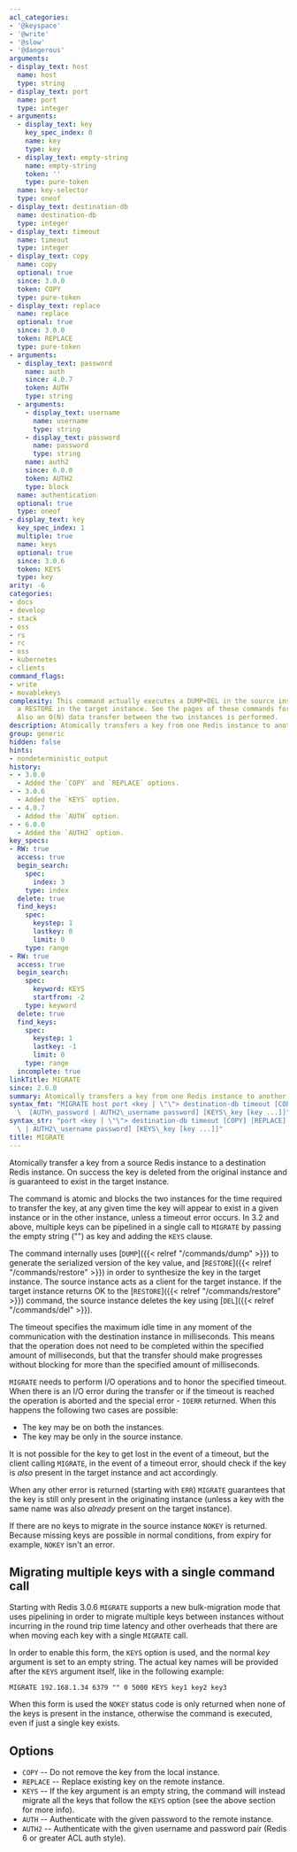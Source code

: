 ```yaml
---
acl_categories:
- '@keyspace'
- '@write'
- '@slow'
- '@dangerous'
arguments:
- display_text: host
  name: host
  type: string
- display_text: port
  name: port
  type: integer
- arguments:
  - display_text: key
    key_spec_index: 0
    name: key
    type: key
  - display_text: empty-string
    name: empty-string
    token: ''
    type: pure-token
  name: key-selector
  type: oneof
- display_text: destination-db
  name: destination-db
  type: integer
- display_text: timeout
  name: timeout
  type: integer
- display_text: copy
  name: copy
  optional: true
  since: 3.0.0
  token: COPY
  type: pure-token
- display_text: replace
  name: replace
  optional: true
  since: 3.0.0
  token: REPLACE
  type: pure-token
- arguments:
  - display_text: password
    name: auth
    since: 4.0.7
    token: AUTH
    type: string
  - arguments:
    - display_text: username
      name: username
      type: string
    - display_text: password
      name: password
      type: string
    name: auth2
    since: 6.0.0
    token: AUTH2
    type: block
  name: authentication
  optional: true
  type: oneof
- display_text: key
  key_spec_index: 1
  multiple: true
  name: keys
  optional: true
  since: 3.0.6
  token: KEYS
  type: key
arity: -6
categories:
- docs
- develop
- stack
- oss
- rs
- rc
- oss
- kubernetes
- clients
command_flags:
- write
- movablekeys
complexity: This command actually executes a DUMP+DEL in the source instance, and
  a RESTORE in the target instance. See the pages of these commands for time complexity.
  Also an O(N) data transfer between the two instances is performed.
description: Atomically transfers a key from one Redis instance to another.
group: generic
hidden: false
hints:
- nondeterministic_output
history:
- - 3.0.0
  - Added the `COPY` and `REPLACE` options.
- - 3.0.6
  - Added the `KEYS` option.
- - 4.0.7
  - Added the `AUTH` option.
- - 6.0.0
  - Added the `AUTH2` option.
key_specs:
- RW: true
  access: true
  begin_search:
    spec:
      index: 3
    type: index
  delete: true
  find_keys:
    spec:
      keystep: 1
      lastkey: 0
      limit: 0
    type: range
- RW: true
  access: true
  begin_search:
    spec:
      keyword: KEYS
      startfrom: -2
    type: keyword
  delete: true
  find_keys:
    spec:
      keystep: 1
      lastkey: -1
      limit: 0
    type: range
  incomplete: true
linkTitle: MIGRATE
since: 2.6.0
summary: Atomically transfers a key from one Redis instance to another.
syntax_fmt: "MIGRATE host port <key | \"\"> destination-db timeout [COPY] [REPLACE]\n\
  \  [AUTH\_password | AUTH2\_username password] [KEYS\_key [key ...]]"
syntax_str: "port <key | \"\"> destination-db timeout [COPY] [REPLACE] [AUTH\_password\
  \ | AUTH2\_username password] [KEYS\_key [key ...]]"
title: MIGRATE
---
```

Atomically transfer a key from a source Redis instance to a destination Redis
instance.
On success the key is deleted from the original instance and is guaranteed to
exist in the target instance.

The command is atomic and blocks the two instances for the time required to
transfer the key, at any given time the key will appear to exist in a given
instance or in the other instance, unless a timeout error occurs. In 3.2 and
above, multiple keys can be pipelined in a single call to `MIGRATE` by passing
the empty string ("") as key and adding the `KEYS` clause.

The command internally uses [`DUMP`]({{< relref "/commands/dump" >}}) to generate the serialized version of the key
value, and [`RESTORE`]({{< relref "/commands/restore" >}}) in order to synthesize the key in the target instance.
The source instance acts as a client for the target instance.
If the target instance returns OK to the [`RESTORE`]({{< relref "/commands/restore" >}}) command, the source instance
deletes the key using [`DEL`]({{< relref "/commands/del" >}}).

The timeout specifies the maximum idle time in any moment of the communication
with the destination instance in milliseconds.
This means that the operation does not need to be completed within the specified
amount of milliseconds, but that the transfer should make progresses without
blocking for more than the specified amount of milliseconds.

`MIGRATE` needs to perform I/O operations and to honor the specified timeout.
When there is an I/O error during the transfer or if the timeout is reached the
operation is aborted and the special error - `IOERR` returned.
When this happens the following two cases are possible:

* The key may be on both the instances.
* The key may be only in the source instance.

It is not possible for the key to get lost in the event of a timeout, but the
client calling `MIGRATE`, in the event of a timeout error, should check if the
key is _also_ present in the target instance and act accordingly.

When any other error is returned (starting with `ERR`) `MIGRATE` guarantees that
the key is still only present in the originating instance (unless a key with the
same name was also _already_ present on the target instance).

If there are no keys to migrate in the source instance `NOKEY` is returned.
Because missing keys are possible in normal conditions, from expiry for example,
`NOKEY` isn't an error. 

## Migrating multiple keys with a single command call

Starting with Redis 3.0.6 `MIGRATE` supports a new bulk-migration mode that
uses pipelining in order to migrate multiple keys between instances without
incurring in the round trip time latency and other overheads that there are
when moving each key with a single `MIGRATE` call.

In order to enable this form, the `KEYS` option is used, and the normal *key*
argument is set to an empty string. The actual key names will be provided
after the `KEYS` argument itself, like in the following example:

    MIGRATE 192.168.1.34 6379 "" 0 5000 KEYS key1 key2 key3

When this form is used the `NOKEY` status code is only returned when none
of the keys is present in the instance, otherwise the command is executed, even if
just a single key exists.

## Options

* `COPY` -- Do not remove the key from the local instance.
* `REPLACE` -- Replace existing key on the remote instance.
* `KEYS` -- If the key argument is an empty string, the command will instead migrate all the keys that follow the `KEYS` option (see the above section for more info).
* `AUTH` -- Authenticate with the given password to the remote instance.
* `AUTH2` -- Authenticate with the given username and password pair (Redis 6 or greater ACL auth style).
